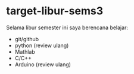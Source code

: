 # target-libur-sems3

Selama libur semester ini saya berencana belajar:
- git/github
- python (review ulang)
- Mathlab
- C/C++
- Arduino (review ulang)

